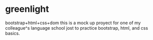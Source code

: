 # greenlight
bootstrap+html+css+dom
this is a mock up proyect for one of my colleague^s language school jost to practice bootstrap, html, and css basics.

